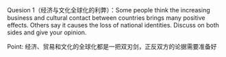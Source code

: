 Quesion 1（经济与文化全球化的利弊）：Some people think the increasing business and cultural contact between countries brings many positive effects. Others say it causes the loss of national identities. Discuss on both sides and give your opinion.

Point: 经济、贸易和文化的全球化都是一把双刃剑，正反双方的论据需要准备好

